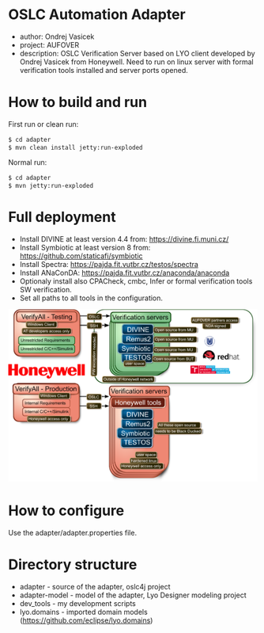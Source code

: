 
# OSLC Automation Adapter
- author: Ondrej Vasicek
- project: AUFOVER
- description: OSLC Verification Server based on LYO client developed by Ondrej Vasicek from Honeywell. Need to run on linux server with formal verification tools installed and server ports opened.

# How to build and run
First run or clean run:
```
$ cd adapter
$ mvn clean install jetty:run-exploded
```
Normal run:
```
$ cd adapter
$ mvn jetty:run-exploded
```
# Full deployment 
- Install DIVINE at least version 4.4 from: https://divine.fi.muni.cz/ 
- Install Symbiotic at least version 8 from: https://github.com/staticafi/symbiotic 
- Install Spectra: https://pajda.fit.vutbr.cz/testos/spectra
- Install ANaConDA: https://pajda.fit.vutbr.cz/anaconda/anaconda
- Optionaly install also CPACheck, cmbc, Infer or formal verification tools SW verification.
- Set all paths to all tools in the configuration.

![The integration of complete verification platform as deployed in Honeywell for both testing and production servers](https://github.com/tkratochvila/VerifyAll/blob/main/WebApp/Imgs/AUFOVER-Security.png?raw=true)

# How to configure
Use the adapter/adapter.properties file.

# Directory structure
- adapter - source of the adapter, oslc4j project
- adapter-model - model of the adapter, Lyo Designer modeling project
- dev\_tools - my development scripts
- lyo.domains - imported domain models (https://github.com/eclipse/lyo.domains)
